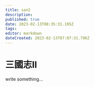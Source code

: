 ```yaml
---
title: san2
description: 
published: true
date: 2023-02-13T08:35:31.195Z
tags: 
editor: markdown
dateCreated: 2023-02-13T07:07:31.796Z
---
```


# 三國志II

write something...
